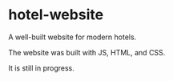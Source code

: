 # hotel-website

A well-built website for modern hotels.

The website was built with JS, HTML, and CSS.

It is still in progress.
